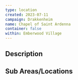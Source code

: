 ```yaml
---
type: location
created: 2023-07-11
campaign: Drakkenheim
name: Chapel of Saint Ardenna
container: false
within: Emberwood Village
---
```


## Description


## Sub Areas/Locations

<!-- QueryToSerialize: LIST FROM "DND - Drakkenheim/Locations" WHERE within = "Chapel of Saint Ardenna" -->
